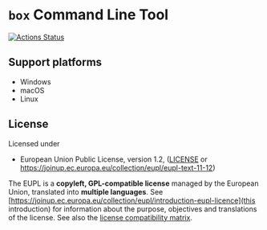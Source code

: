 # `box` Command Line Tool

[![Actions Status](https://github.com/bbqsrc/box/workflows/Continuous%20Integration/badge.svg)](https://github.com/bbqsrc/box/actions)

## Support platforms

* Windows
* macOS
* Linux

## License

Licensed under

* European Union Public License, version 1.2, ([LICENSE](LICENSE) or https://joinup.ec.europa.eu/collection/eupl/eupl-text-11-12)

The EUPL is a **copyleft, GPL-compatible license** managed by the European Union, translated into **multiple languages**. See [https://joinup.ec.europa.eu/collection/eupl/introduction-eupl-licence](this introduction) for information about the purpose, objectives and translations of the license. See also the [license compatibility matrix](https://joinup.ec.europa.eu/collection/eupl/matrix-eupl-compatible-open-source-licences).